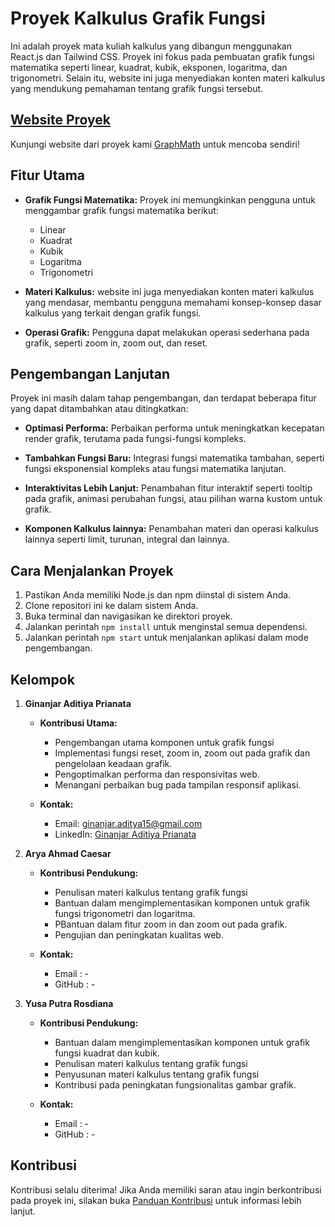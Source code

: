 # Proyek Kalkulus Grafik Fungsi

Ini adalah proyek mata kuliah kalkulus yang dibangun menggunakan React.js dan Tailwind CSS. Proyek ini fokus pada pembuatan grafik fungsi matematika seperti linear, kuadrat, kubik, eksponen, logaritma, dan trigonometri. Selain itu, website ini juga menyediakan konten materi kalkulus yang mendukung pemahaman tentang grafik fungsi tersebut.

## [Website Proyek](https://kudith.github.io/calculus101)

Kunjungi website dari proyek kami  [GraphMath](https://kudith.github.io/calculus101) untuk mencoba sendiri!

## Fitur Utama

- **Grafik Fungsi Matematika:** Proyek ini memungkinkan pengguna untuk menggambar grafik fungsi matematika berikut:

  - Linear
  - Kuadrat
  - Kubik
  - Logaritma
  - Trigonometri

- **Materi Kalkulus:** website ini juga menyediakan konten materi kalkulus yang mendasar, membantu pengguna memahami konsep-konsep dasar kalkulus yang terkait dengan grafik fungsi.

- **Operasi Grafik:** Pengguna dapat melakukan operasi sederhana pada grafik, seperti zoom in, zoom out, dan reset.

## Pengembangan Lanjutan

Proyek ini masih dalam tahap pengembangan, dan terdapat beberapa fitur yang dapat ditambahkan atau ditingkatkan:

- **Optimasi Performa:** Perbaikan performa untuk meningkatkan kecepatan render grafik, terutama pada fungsi-fungsi kompleks.

- **Tambahkan Fungsi Baru:** Integrasi fungsi matematika tambahan, seperti fungsi eksponensial kompleks atau fungsi matematika lanjutan.

- **Interaktivitas Lebih Lanjut:** Penambahan fitur interaktif seperti tooltip pada grafik, animasi perubahan fungsi, atau pilihan warna kustom untuk grafik.

- **Komponen Kalkulus lainnya:** Penambahan materi dan operasi kalkulus lainnya seperti limit, turunan, integral dan lainnya.

## Cara Menjalankan Proyek

1. Pastikan Anda memiliki Node.js dan npm diinstal di sistem Anda.
2. Clone repositori ini ke dalam sistem Anda.
3. Buka terminal dan navigasikan ke direktori proyek.
4. Jalankan perintah `npm install` untuk menginstal semua dependensi.
5. Jalankan perintah `npm start` untuk menjalankan aplikasi dalam mode pengembangan.

## Kelompok

1. **Ginanjar Aditiya Prianata**

   - **Kontribusi Utama:**

     - Pengembangan utama komponen untuk grafik fungsi
     - Implementasi fungsi reset, zoom in, zoom out pada grafik dan pengelolaan keadaan grafik.
     - Pengoptimalkan performa dan responsivitas web.
     - Menangani perbaikan bug pada tampilan responsif aplikasi.

   - **Kontak:**
     - Email: ginanjar.aditya15@gmail.com
     - LinkedIn: [Ginanjar Aditiya Prianata](https://www.linkedin.com/in/ginanjar-aditiya-prianata-744691242/)

2. **Arya Ahmad Caesar**

   - **Kontribusi Pendukung:**

     - Penulisan materi kalkulus tentang grafik fungsi
     - Bantuan dalam mengimplementasikan komponen untuk grafik fungsi trigonometri dan logaritma.
     - PBantuan dalam fitur zoom in dan zoom out pada grafik.
     - Pengujian dan peningkatan kualitas web.

   - **Kontak:**
     - Email : -
     - GitHub : -

3. **Yusa Putra Rosdiana**

   - **Kontribusi Pendukung:**

     - Bantuan dalam mengimplementasikan komponen untuk grafik fungsi kuadrat dan kubik.
     - Penulisan materi kalkulus tentang grafik fungsi
     - Penyusunan materi kalkulus tentang grafik fungsi
     - Kontribusi pada peningkatan fungsionalitas gambar grafik.

   - **Kontak:**
     - Email : -
     - GitHub : -
## Kontribusi

Kontribusi selalu diterima! Jika Anda memiliki saran atau ingin berkontribusi pada proyek ini, silakan buka [Panduan Kontribusi](CONTRIBUTING.md) untuk informasi lebih lanjut.

